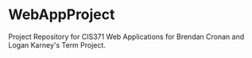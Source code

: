 # WebAppProject
Project Repository for CIS371 Web Applications for Brendan Cronan and Logan Karney's Term Project.
